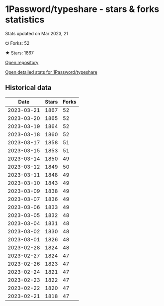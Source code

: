 # 1Password/typeshare - stars & forks statistics

Stats updated on Mar 2023, 21

☋ Forks: 52

★ Stars: 1867

[Open repository](https://github.com/1Password/typeshare)

[Open detailed stats for 1Password/typeshare](https://reviewgithub.com/rep/1Password/typeshare)

## Historical data
| Date | Stars | Forks |
|------|-------|-------|
| 2023-03-21 | 1867 | 52 | 
| 2023-03-20 | 1865 | 52 | 
| 2023-03-19 | 1864 | 52 | 
| 2023-03-18 | 1860 | 52 | 
| 2023-03-17 | 1858 | 51 | 
| 2023-03-15 | 1853 | 51 | 
| 2023-03-14 | 1850 | 49 | 
| 2023-03-12 | 1849 | 50 | 
| 2023-03-11 | 1848 | 49 | 
| 2023-03-10 | 1843 | 49 | 
| 2023-03-09 | 1838 | 49 | 
| 2023-03-07 | 1836 | 49 | 
| 2023-03-06 | 1833 | 49 | 
| 2023-03-05 | 1832 | 48 | 
| 2023-03-04 | 1831 | 48 | 
| 2023-03-02 | 1830 | 48 | 
| 2023-03-01 | 1826 | 48 | 
| 2023-02-28 | 1824 | 48 | 
| 2023-02-27 | 1824 | 47 | 
| 2023-02-26 | 1823 | 47 | 
| 2023-02-24 | 1821 | 47 | 
| 2023-02-23 | 1822 | 47 | 
| 2023-02-22 | 1820 | 47 | 
| 2023-02-21 | 1818 | 47 | 

